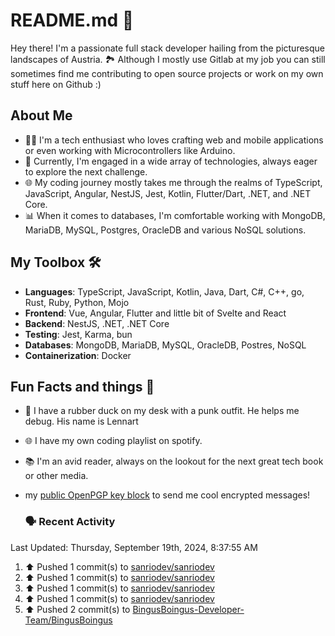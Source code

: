 # README.md 🚀

Hey there! I'm a passionate full stack developer hailing from the picturesque landscapes of Austria. 🏞️
Although I mostly use Gitlab at my job you can still sometimes find me contributing to open source projects or work on my own stuff here on Github :)

## About Me

- 🧑‍💻 I'm a tech enthusiast who loves crafting web and mobile applications or even working with Microcontrollers like Arduino.
- 💼 Currently, I'm engaged in a wide array of technologies, always eager to explore the next challenge.
- 🌐 My coding journey mostly takes me through the realms of TypeScript, JavaScript, Angular, NestJS, Jest, Kotlin, Flutter/Dart, .NET, and .NET Core.
- 📊 When it comes to databases, I'm comfortable working with MongoDB, MariaDB, MySQL, Postgres, OracleDB and various NoSQL solutions.

## My Toolbox 🛠️

- **Languages**: TypeScript, JavaScript, Kotlin, Java, Dart, C#, C++, go, Rust, Ruby, Python, Mojo
- **Frontend**: Vue, Angular, Flutter and little bit of Svelte and React
- **Backend**: NestJS, .NET, .NET Core
- **Testing**: Jest, Karma, bun
- **Databases**: MongoDB, MariaDB, MySQL, OracleDB, Postres, NoSQL
- **Containerization**: Docker

## Fun Facts and things 🌟
- 🦆 I have a rubber duck on my desk with a punk outfit. He helps me debug. His name is Lennart
- 🌐 I have my own coding playlist on spotify.
- 📚 I'm an avid reader, always on the lookout for the next great tech book or other media.
- my <a href="https://raw.githubusercontent.com/sanriodev/sanriodev/main/key.gpg" target="_blank">public OpenPGP key block</a> to send me cool encrypted messages!

  ### 🗣 Recent Activity

<!--RECENT_ACTIVITY:last_update-->
Last Updated: Thursday, September 19th, 2024, 8:37:55 AM
<!--RECENT_ACTIVITY:last_update_end-->
<!--RECENT_ACTIVITY:start-->
1. ⬆️ Pushed 1 commit(s) to [sanriodev/sanriodev](https://github.com/sanriodev/sanriodev)<br>
2. ⬆️ Pushed 1 commit(s) to [sanriodev/sanriodev](https://github.com/sanriodev/sanriodev)<br>
3. ⬆️ Pushed 1 commit(s) to [sanriodev/sanriodev](https://github.com/sanriodev/sanriodev)<br>
4. ⬆️ Pushed 1 commit(s) to [sanriodev/sanriodev](https://github.com/sanriodev/sanriodev)<br>
5. ⬆️ Pushed 2 commit(s) to [BingusBoingus-Developer-Team/BingusBoingus](https://github.com/BingusBoingus-Developer-Team/BingusBoingus)<br>
<!--RECENT_ACTIVITY:end-->
